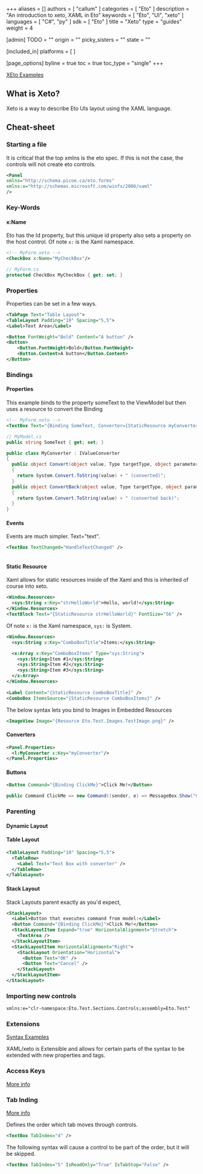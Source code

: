 +++
aliases = []
authors = [ "callum" ]
categories = [ "Eto" ]
description = "An introduction to xeto, XAML in Eto"
keywords = [ "Eto", "UI", "xeto" ]
languages = [ "C#", "py" ]
sdk = [ "Eto" ]
title = "Xeto"
type = "guides"
weight = 4

[admin]
TODO = ""
origin = ""
picky_sisters = ""
state = ""

[included_in]
platforms = [ ]

[page_options]
byline = true
toc = true
toc_type = "single"
+++

[XEto Examples](https://github.com/search?q=repo%3Apicoe%2FEto%20path%3A*.xeto&type=code)

## What is Xeto?

Xeto is a way to describe Eto UIs layout using the XAML language.

## Cheat-sheet

### Starting a file

It is critical that the top xmlns is the eto spec. If this is not the case, the controls will not create eto controls.
``` xml
<Panel
xmlns="http://schema.picoe.ca/eto.forms" 
xmlns:x="http://schemas.microsoft.com/winfx/2006/xaml" 
/>
```

### Key-Words

#### x:Name
Eto has the Id property, but this unique id property also sets a property on the host control.
Of note `x:` is the Xaml namespace.

``` xml
<!-- MyForm.xeto -->
<CheckBox x:Name="MyCheckBox"/>
```

``` cs
// MyForm.cs
protected CheckBox MyCheckBox { get; set; }
```

### Properties

Properties can be set in a few ways.

``` xml
<TabPage Text="Table Layout">
<TableLayout Padding="10" Spacing="5,5">
<Label>Text Area</Label>

<Button FontWeight="Bold" Content="A button" />
<Button>
    <Button.FontWeight>Bold</Button.FontWeight>
    <Button.Content>A button</Button.Content>
</Button>
```

### Bindings

#### Properties

This example binds to the property someText to the ViewModel but then uses a resource to convert the Binding
``` xml
<!-- MyForm.xeto -->
<TextBox Text="{Binding SomeText, Converter={StaticResource myConverter}}" />
```

``` cs
// MyModel.cs
public string SomeText { get; set; }
```

``` cs
public class MyConverter : IValueConverter
{
  public object Convert(object value, Type targetType, object parameter, CultureInfo culture)
  {
    return System.Convert.ToString(value) + " (converted)";
  }
  public object ConvertBack(object value, Type targetType, object parameter, CultureInfo culture)
  {
    return System.Convert.ToString(value) + " (converted back)";
  }
}
```

#### Events

Events are much simpler. Text="text".
``` xml
<TextBox TextChanged="HandleTextChanged" />
```
``` cs

```

#### Static Resource

Xaml allows for static resources inside of the Xaml and this is inherited of course into xeto.
``` xml
<Window.Resources>
  <sys:String x:Key="strHelloWorld">Hello, world!</sys:String>
</Window.Resources>
<TextBlock Text="{StaticResource strHelloWorld}" FontSize="56" />
```

Of note `x:` is the Xaml namespace, `sys:` is System.
``` xml
<Window.Resources>
  <sys:String x:Key="ComboBoxTitle">Items:</sys:String>

  <x:Array x:Key="ComboBoxItems" Type="sys:String">
    <sys:String>Item #1</sys:String>
    <sys:String>Item #2</sys:String>
    <sys:String>Item #3</sys:String>
  </x:Array>
</Window.Resources>
    
<Label Content="{StaticResource ComboBoxTitle}" />
<ComboBox ItemsSource="{StaticResource ComboBoxItems}" />
```

The below syntax lets you bind to Images in Embedded Resources
``` xml
<ImageView Image="{Resource Eto.Test.Images.TestImage.png}" />
```

#### Converters

``` xml
<Panel.Properties>
  <l:MyConverter x:Key="myConverter"/>
</Panel.Properties>
```

#### Buttons

``` xml
<Button Command="{Binding ClickMe}">Click Me!</Button>
```

``` cs
public Command ClickMe => new Command((sender, e) => MessageBox.Show("Clicked!"));
```


### Parenting

#### Dynamic Layout


#### Table Layout

``` xml
<TableLayout Padding="10" Spacing="5,5">
  <TableRow>
    <Label Text="Text Box with converter" />
  </TableRow>
</TableLayout>
```

#### Stack Layout

Stack Layouts parent exactly as you'd expect, 
``` xml
<StackLayout>
  <Label>Button that executes command from model:</Label>
  <Button Command="{Binding ClickMe}">Click Me!</Button>
  <StackLayoutItem Expand="true" HorizontalAlignment="Stretch">
    <TextArea />
  </StackLayoutItem>
  <StackLayoutItem HorizontalAlignment="Right">
    <StackLayout Orientation="Horizontal">
      <Button Text="OK" />
      <Button Text="Cancel" />
    </StackLayout>
  </StackLayoutItem>
</StackLayout>
```

### Importing new controls

``` xml
xmlns:e="clr-namespace:Eto.Test.Sections.Controls;assembly=Eto.Test" 
```

### Extensions
[Syntax Examples](https://github.com/picoe/Eto/tree/3a4eba9cee170ed5ecafb421ece07314e5fb7460/src/Eto.Serialization.Xaml/Extensions)

XAML/xeto is Extensible and allows for certain parts of the syntax to be extended with new properties and tags.

### Access Keys
[More info](https://wpf-tutorial.com/control-concepts/access-keys/)

### Tab Inding
[More info](https://wpf-tutorial.com/control-concepts/tab-order/)

Defines the order which tab moves through controls.

``` xml
<TextBox TabIndex="4" />
```

The following syntax will cause a control to be part of the order, but it will be skipped.
``` xml
<TextBox TabIndex="5" IsReadOnly="True" IsTabStop="False" />
```
